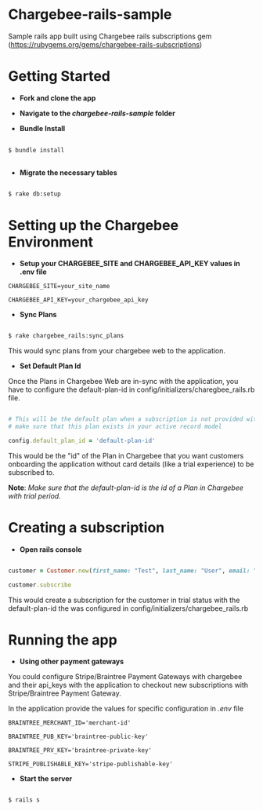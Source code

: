 # Chargebee-rails-sample

Sample rails app built using Chargebee rails subscriptions gem (https://rubygems.org/gems/chargebee-rails-subscriptions)

# Getting Started

  * **Fork and clone the app**
  
  * **Navigate to the *chargebee-rails-sample* folder**
  
  * **Bundle Install**
  
  ```zsh
      
  $ bundle install
    
  ```
  
  * **Migrate the necessary tables**
  
  ```zsh
  
  $ rake db:setup
  
  ```
  
# Setting up the Chargebee Environment

  * **Setup your CHARGEBEE_SITE and CHARGEBEE_API_KEY values in .env file**
  
  ```env
  CHARGEBEE_SITE=your_site_name
  
  CHARGEBEE_API_KEY=your_chargebee_api_key
  ```
  
  * **Sync Plans**
   
  ```zsh
  
  $ rake chargebee_rails:sync_plans
  
  ```
  
  This would sync plans from your chargebee web to the application.
  
  * **Set Default Plan Id**
  
  Once the Plans in Chargebee Web are in-sync with the application, you have to configure the default-plan-id in config/initializers/charegbee_rails.rb file.
  
  ```ruby
  
  # This will be the default plan when a subscription is not provided with one
  # make sure that this plan exists in your active record model
  
  config.default_plan_id = 'default-plan-id'
  
  ```
  
  This would be the "id" of the Plan in Chargebee that you want customers onboarding the application without card details (like a trial experience) to be subscribed to.
  
  **Note**: *Make sure that the default-plan-id is the id of a Plan in Chargebee with trial period.*
  
# Creating a subscription

  * **Open rails console**
  
  ```ruby
  
  customer = Customer.new(first_name: "Test", last_name: "User", email: "test@example.com", phone: "1234556789", company: "New Company")
  
  customer.subscribe
  
  ```
  
  This would create a subscription for the customer in trial status with the default-plan-id the was configured in config/initializers/chargebee_rails.rb
  
# Running the app

 * **Using other payment gateways** 
 
 You could configure Stripe/Braintree Payment Gateways with chargebee and their api_keys with the application to checkout new subscriptions with Stripe/Braintree Payment Gateway.

 In the application provide the values for specific configuration in *.env* file
  
 ```env
 BRAINTREE_MERCHANT_ID='merchant-id'
 
 BRAINTREE_PUB_KEY='braintree-public-key'
 
 BRAINTREE_PRV_KEY='braintree-private-key'
 
 STRIPE_PUBLISHABLE_KEY='stripe-publishable-key'
 ```

 * **Start the server**
 
 ```zsh
 
 $ rails s
 
 ```
 
